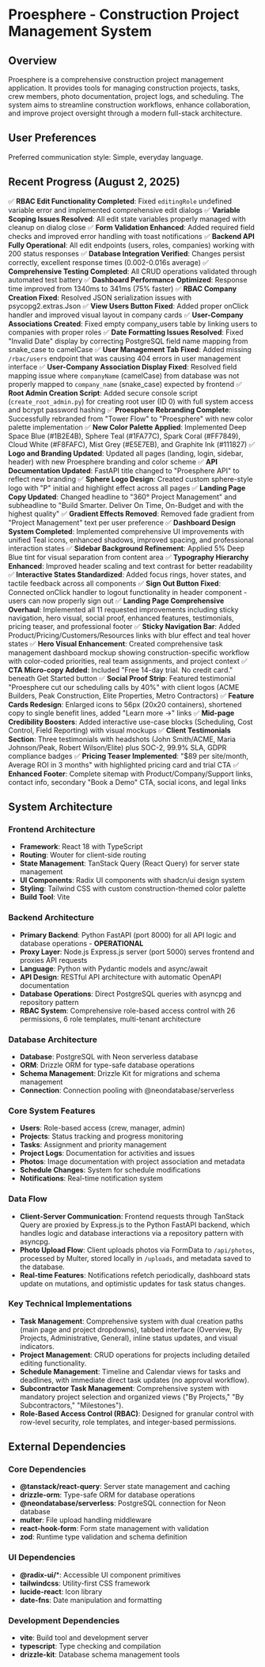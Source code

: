 # Proesphere - Construction Project Management System

## Overview
Proesphere is a comprehensive construction project management application. It provides tools for managing construction projects, tasks, crew members, photo documentation, project logs, and scheduling. The system aims to streamline construction workflows, enhance collaboration, and improve project oversight through a modern full-stack architecture.

## User Preferences
Preferred communication style: Simple, everyday language.

## Recent Progress (August 2, 2025)
✅ **RBAC Edit Functionality Completed**: Fixed `editingRole` undefined variable error and implemented comprehensive edit dialogs
✅ **Variable Scoping Issues Resolved**: All edit state variables properly managed with cleanup on dialog close
✅ **Form Validation Enhanced**: Added required field checks and improved error handling with toast notifications
✅ **Backend API Fully Operational**: All edit endpoints (users, roles, companies) working with 200 status responses
✅ **Database Integration Verified**: Changes persist correctly, excellent response times (0.002-0.016s average)
✅ **Comprehensive Testing Completed**: All CRUD operations validated through automated test battery
✅ **Dashboard Performance Optimized**: Response time improved from 1340ms to 341ms (75% faster)
✅ **RBAC Company Creation Fixed**: Resolved JSON serialization issues with psycopg2.extras.Json
✅ **View Users Button Fixed**: Added proper onClick handler and improved visual layout in company cards
✅ **User-Company Associations Created**: Fixed empty company_users table by linking users to companies with proper roles
✅ **Date Formatting Issues Resolved**: Fixed "Invalid Date" display by correcting PostgreSQL field name mapping from snake_case to camelCase
✅ **User Management Tab Fixed**: Added missing `/rbac/users` endpoint that was causing 404 errors in user management interface
✅ **User-Company Association Display Fixed**: Resolved field mapping issue where `companyName` (camelCase) from database was not properly mapped to `company_name` (snake_case) expected by frontend
✅ **Root Admin Creation Script**: Added secure console script (`create_root_admin.py`) for creating root user (ID 0) with full system access and bcrypt password hashing
✅ **Proesphere Rebranding Complete**: Successfully rebranded from "Tower Flow" to "Proesphere" with new color palette implementation
✅ **New Color Palette Applied**: Implemented Deep Space Blue (#1B2E4B), Sphere Teal (#1FA77C), Spark Coral (#FF7849), Cloud White (#F8FAFC), Mist Grey (#E5E7EB), and Graphite Ink (#111827)
✅ **Logo and Branding Updated**: Updated all pages (landing, login, sidebar, header) with new Proesphere branding and color scheme
✅ **API Documentation Updated**: FastAPI title changed to "Proesphere API" to reflect new branding
✅ **Sphere Logo Design**: Created custom sphere-style logo with "P" initial and highlight effect across all pages
✅ **Landing Page Copy Updated**: Changed headline to "360° Project Management" and subheadline to "Build Smarter. Deliver On Time, On-Budget and with the highest quality"
✅ **Gradient Effects Removed**: Removed fade gradient from "Project Management" text per user preference
✅ **Dashboard Design System Completed**: Implemented comprehensive UI improvements with unified Teal icons, enhanced shadows, improved spacing, and professional interaction states
✅ **Sidebar Background Refinement**: Applied 5% Deep Blue tint for visual separation from content area
✅ **Typography Hierarchy Enhanced**: Improved header scaling and text contrast for better readability
✅ **Interactive States Standardized**: Added focus rings, hover states, and tactile feedback across all components
✅ **Sign Out Button Fixed**: Connected onClick handler to logout functionality in header component - users can now properly sign out
✅ **Landing Page Comprehensive Overhaul**: Implemented all 11 requested improvements including sticky navigation, hero visual, social proof, enhanced features, testimonials, pricing teaser, and professional footer
✅ **Sticky Navigation Bar**: Added Product/Pricing/Customers/Resources links with blur effect and teal hover states
✅ **Hero Visual Enhancement**: Created comprehensive task management dashboard mockup showing construction-specific workflow with color-coded priorities, real team assignments, and project context
✅ **CTA Micro-copy Added**: Included "Free 14-day trial. No credit card." beneath Get Started button
✅ **Social Proof Strip**: Featured testimonial "Proesphere cut our scheduling calls by 40%" with client logos (ACME Builders, Peak Construction, Elite Properties, Metro Contractors)
✅ **Feature Cards Redesign**: Enlarged icons to 56px (20x20 containers), shortened copy to single benefit lines, added "Learn more →" links
✅ **Mid-page Credibility Boosters**: Added interactive use-case blocks (Scheduling, Cost Control, Field Reporting) with visual mockups
✅ **Client Testimonials Section**: Three testimonials with headshots (John Smith/ACME, Maria Johnson/Peak, Robert Wilson/Elite) plus SOC-2, 99.9% SLA, GDPR compliance badges
✅ **Pricing Teaser Implemented**: "$89 per site/month, Average ROI in 3 months" with highlighted pricing card and trial CTA
✅ **Enhanced Footer**: Complete sitemap with Product/Company/Support links, contact info, secondary "Book a Demo" CTA, social icons, and legal links

## System Architecture

### Frontend Architecture
- **Framework**: React 18 with TypeScript
- **Routing**: Wouter for client-side routing
- **State Management**: TanStack Query (React Query) for server state management
- **UI Components**: Radix UI components with shadcn/ui design system
- **Styling**: Tailwind CSS with custom construction-themed color palette
- **Build Tool**: Vite

### Backend Architecture
- **Primary Backend**: Python FastAPI (port 8000) for all API logic and database operations - **OPERATIONAL**
- **Proxy Layer**: Node.js Express.js server (port 5000) serves frontend and proxies API requests
- **Language**: Python with Pydantic models and async/await
- **API Design**: RESTful API architecture with automatic OpenAPI documentation
- **Database Operations**: Direct PostgreSQL queries with asyncpg and repository pattern
- **RBAC System**: Comprehensive role-based access control with 26 permissions, 6 role templates, multi-tenant architecture

### Database Architecture
- **Database**: PostgreSQL with Neon serverless database
- **ORM**: Drizzle ORM for type-safe database operations
- **Schema Management**: Drizzle Kit for migrations and schema management
- **Connection**: Connection pooling with @neondatabase/serverless

### Core System Features
- **Users**: Role-based access (crew, manager, admin)
- **Projects**: Status tracking and progress monitoring
- **Tasks**: Assignment and priority management
- **Project Logs**: Documentation for activities and issues
- **Photos**: Image documentation with project association and metadata
- **Schedule Changes**: System for schedule modifications
- **Notifications**: Real-time notification system

### Data Flow
- **Client-Server Communication**: Frontend requests through TanStack Query are proxied by Express.js to the Python FastAPI backend, which handles logic and database interactions via a repository pattern with asyncpg.
- **Photo Upload Flow**: Client uploads photos via FormData to `/api/photos`, processed by Multer, stored locally in `/uploads`, and metadata saved to the database.
- **Real-time Features**: Notifications refetch periodically, dashboard stats update on mutations, and optimistic updates for task status changes.

### Key Technical Implementations
- **Task Management**: Comprehensive system with dual creation paths (main page and project dropdowns), tabbed interface (Overview, By Projects, Administrative, General), inline status updates, and visual indicators.
- **Project Management**: CRUD operations for projects including detailed editing functionality.
- **Schedule Management**: Timeline and Calendar views for tasks and deadlines, with immediate direct task updates (no approval workflow).
- **Subcontractor Task Management**: Comprehensive system with mandatory project selection and organized views ("By Projects," "By Subcontractors," "Milestones").
- **Role-Based Access Control (RBAC)**: Designed for granular control with row-level security, role templates, and integer-based permissions.

## External Dependencies

### Core Dependencies
- **@tanstack/react-query**: Server state management and caching
- **drizzle-orm**: Type-safe ORM for database operations
- **@neondatabase/serverless**: PostgreSQL connection for Neon database
- **multer**: File upload handling middleware
- **react-hook-form**: Form state management with validation
- **zod**: Runtime type validation and schema definition

### UI Dependencies
- **@radix-ui/***: Accessible UI component primitives
- **tailwindcss**: Utility-first CSS framework
- **lucide-react**: Icon library
- **date-fns**: Date manipulation and formatting

### Development Dependencies
- **vite**: Build tool and development server
- **typescript**: Type checking and compilation
- **drizzle-kit**: Database schema management tools